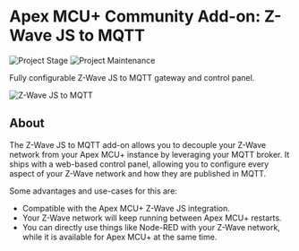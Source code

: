 # Apex MCU+ Community Add-on: Z-Wave JS to MQTT
 ![Project Stage][project-stage-shield] ![Project Maintenance][maintenance-shield]

Fully configurable Z-Wave JS to MQTT gateway and control panel.

![Z-Wave JS to MQTT][logo]

## About

The Z-Wave JS to MQTT add-on allows you to decouple your Z-Wave network from
your Apex MCU+ instance by leveraging your MQTT broker. It ships with
a web-based control panel, allowing you to configure every aspect of your
Z-Wave network and how they are published in MQTT.

Some advantages and use-cases for this are:

- Compatible with the Apex MCU+ Z-Wave JS integration.
- Your Z-Wave network will keep running between Apex MCU+ restarts.
- You can directly use things like Node-RED with your Z-Wave network, while
  it is available for Apex MCU+ at the same time.



[logo]: https://github.com/hassio-addons/addon-zwavejs2mqtt/raw/main/zwavejs2mqtt/logo.png
[maintenance-shield]: https://img.shields.io/maintenance/yes/2021.svg
[project-stage-shield]: https://img.shields.io/badge/project%20stage-experimental-yellow.svg
[release-shield]: https://img.shields.io/badge/version-v0.32.2-blue.svg
